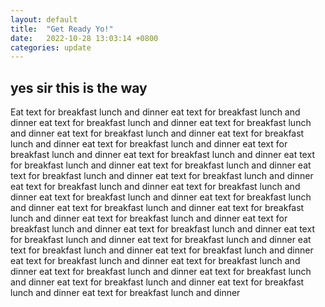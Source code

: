```yaml
---
layout: default
title:  "Get Ready Yo!"
date:   2022-10-28 13:03:14 +0800
categories: update
---
```


## yes sir this is the way

Eat text for breakfast lunch and dinner eat text for breakfast lunch and dinner eat text for breakfast lunch and dinner eat text for breakfast lunch and dinner eat text for breakfast lunch and dinner eat text for breakfast lunch and dinner eat text for breakfast lunch and dinner eat text for breakfast lunch and dinner eat text for breakfast lunch and dinner eat text for breakfast lunch and dinner eat text for breakfast lunch and dinner eat text for breakfast lunch and dinner eat text for breakfast lunch and dinner eat text for breakfast lunch and dinner eat text for breakfast lunch and dinner eat text for breakfast lunch and dinner eat text for breakfast lunch and dinner eat text for breakfast lunch and dinner eat text for breakfast lunch and dinner eat text for breakfast lunch and dinner eat text for breakfast lunch and dinner eat text for breakfast lunch and dinner eat text for breakfast lunch and dinner eat text for breakfast lunch and dinner eat text for breakfast lunch and dinner eat text for breakfast lunch and dinner eat text for breakfast lunch and dinner eat text for breakfast lunch and dinner eat text for breakfast lunch and dinner eat text for breakfast lunch and dinner eat text for breakfast lunch and dinner eat text for breakfast lunch and dinner eat text for breakfast lunch and dinner 
